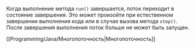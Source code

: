 Когда выполнение метода `run()` завершается, поток переходит в состояние завершения. Это может произойти при естественном завершении выполнения кода или в случае вызова метода `stop()`. После завершения выполнения поток больше не может быть запущен.

[[Programming/Java/Многопоточность|Многопоточность]]